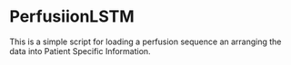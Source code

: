 # PerfusiionLSTM
This is a simple script for loading a perfusion sequence an arranging the data into Patient Specific Information.
